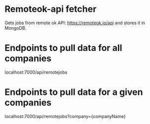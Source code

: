 
# Remoteok-api fetcher

 Gets jobs from remote ok API: https://remoteok.io/api and stores it in MongoDB.

# Endpoints to pull data for all companies
 localhost:7000/api/remotejobs

# Endpoints to pull data for a given companies
 localhost:7000/api/remotejobs?company={companyName}
